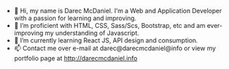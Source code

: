 - 👋 Hi, my name is Darec McDaniel. I'm a Web and Application Developer with a passion for learning and improving.
- 👀 I’m proficient with HTML, CSS, Sass/Scs, Bootstrap, etc and am ever-improving my understanding of Javascript.
- 🌱 I’m currently learning React JS, API design and consumption.
- 📫 Contact me over e-mail at darec@darecmcdaniel@info or view my portfolio page at http://darecmcdaniel.info

<!---
sent1nel101/sent1nel101 is a ✨ special ✨ repository because its `README.md` (this file) appears on your GitHub profile.
You can click the Preview link to take a look at your changes.
--->
